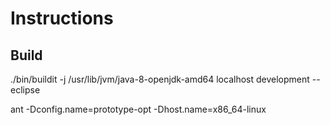 # Instructions


## Build

./bin/buildit -j /usr/lib/jvm/java-8-openjdk-amd64 localhost development --eclipse

ant -Dconfig.name=prototype-opt -Dhost.name=x86_64-linux
